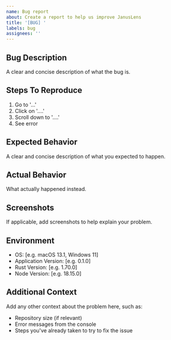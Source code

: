 ```yaml
---
name: Bug report
about: Create a report to help us improve JanusLens
title: '[BUG] '
labels: bug
assignees: ''
---
```


## Bug Description
A clear and concise description of what the bug is.

## Steps To Reproduce
1. Go to '...'
2. Click on '....'
3. Scroll down to '....'
4. See error

## Expected Behavior
A clear and concise description of what you expected to happen.

## Actual Behavior
What actually happened instead.

## Screenshots
If applicable, add screenshots to help explain your problem.

## Environment
 - OS: [e.g. macOS 13.1, Windows 11]
 - Application Version: [e.g. 0.1.0]
 - Rust Version: [e.g. 1.70.0]
 - Node Version: [e.g. 18.15.0]

## Additional Context
Add any other context about the problem here, such as:
- Repository size (if relevant)
- Error messages from the console
- Steps you've already taken to try to fix the issue 